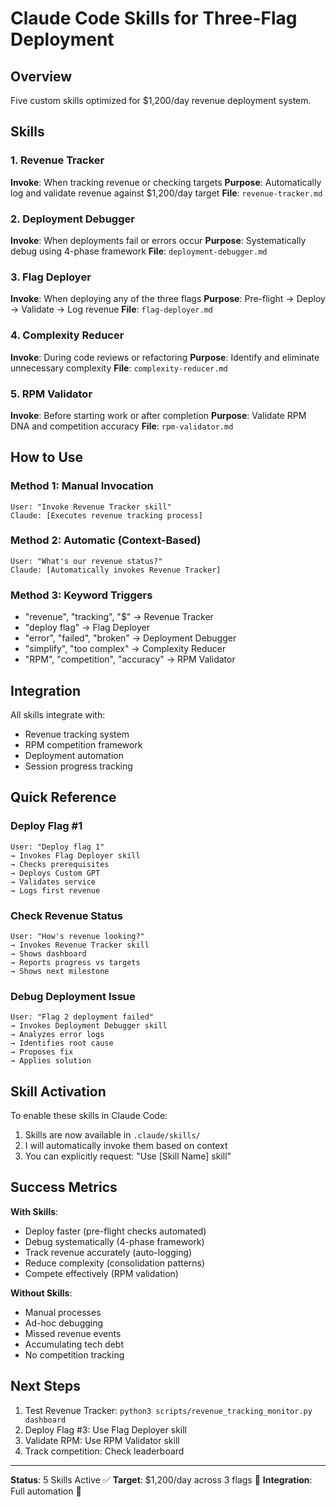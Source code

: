 # Claude Code Skills for Three-Flag Deployment

## Overview

Five custom skills optimized for $1,200/day revenue deployment system.

## Skills

### 1. Revenue Tracker

**Invoke**: When tracking revenue or checking targets
**Purpose**: Automatically log and validate revenue against $1,200/day target
**File**: `revenue-tracker.md`

### 2. Deployment Debugger

**Invoke**: When deployments fail or errors occur
**Purpose**: Systematically debug using 4-phase framework
**File**: `deployment-debugger.md`

### 3. Flag Deployer

**Invoke**: When deploying any of the three flags
**Purpose**: Pre-flight → Deploy → Validate → Log revenue
**File**: `flag-deployer.md`

### 4. Complexity Reducer

**Invoke**: During code reviews or refactoring
**Purpose**: Identify and eliminate unnecessary complexity
**File**: `complexity-reducer.md`

### 5. RPM Validator

**Invoke**: Before starting work or after completion
**Purpose**: Validate RPM DNA and competition accuracy
**File**: `rpm-validator.md`

## How to Use

### Method 1: Manual Invocation

```
User: "Invoke Revenue Tracker skill"
Claude: [Executes revenue tracking process]
```

### Method 2: Automatic (Context-Based)

```
User: "What's our revenue status?"
Claude: [Automatically invokes Revenue Tracker]
```

### Method 3: Keyword Triggers

- "revenue", "tracking", "$" → Revenue Tracker
- "deploy flag" → Flag Deployer
- "error", "failed", "broken" → Deployment Debugger
- "simplify", "too complex" → Complexity Reducer
- "RPM", "competition", "accuracy" → RPM Validator

## Integration

All skills integrate with:

- Revenue tracking system
- RPM competition framework
- Deployment automation
- Session progress tracking

## Quick Reference

### Deploy Flag #1

```
User: "Deploy flag 1"
→ Invokes Flag Deployer skill
→ Checks prerequisites
→ Deploys Custom GPT
→ Validates service
→ Logs first revenue
```

### Check Revenue Status

```
User: "How's revenue looking?"
→ Invokes Revenue Tracker skill
→ Shows dashboard
→ Reports progress vs targets
→ Shows next milestone
```

### Debug Deployment Issue

```
User: "Flag 2 deployment failed"
→ Invokes Deployment Debugger skill
→ Analyzes error logs
→ Identifies root cause
→ Proposes fix
→ Applies solution
```

## Skill Activation

To enable these skills in Claude Code:

1. Skills are now available in `.claude/skills/`
2. I will automatically invoke them based on context
3. You can explicitly request: "Use [Skill Name] skill"

## Success Metrics

**With Skills**:

- Deploy faster (pre-flight checks automated)
- Debug systematically (4-phase framework)
- Track revenue accurately (auto-logging)
- Reduce complexity (consolidation patterns)
- Compete effectively (RPM validation)

**Without Skills**:

- Manual processes
- Ad-hoc debugging
- Missed revenue events
- Accumulating tech debt
- No competition tracking

## Next Steps

1. Test Revenue Tracker: `python3 scripts/revenue_tracking_monitor.py dashboard`
2. Deploy Flag #3: Use Flag Deployer skill
3. Validate RPM: Use RPM Validator skill
4. Track competition: Check leaderboard

---

**Status**: 5 Skills Active ✅
**Target**: $1,200/day across 3 flags 🎯
**Integration**: Full automation 🚀

